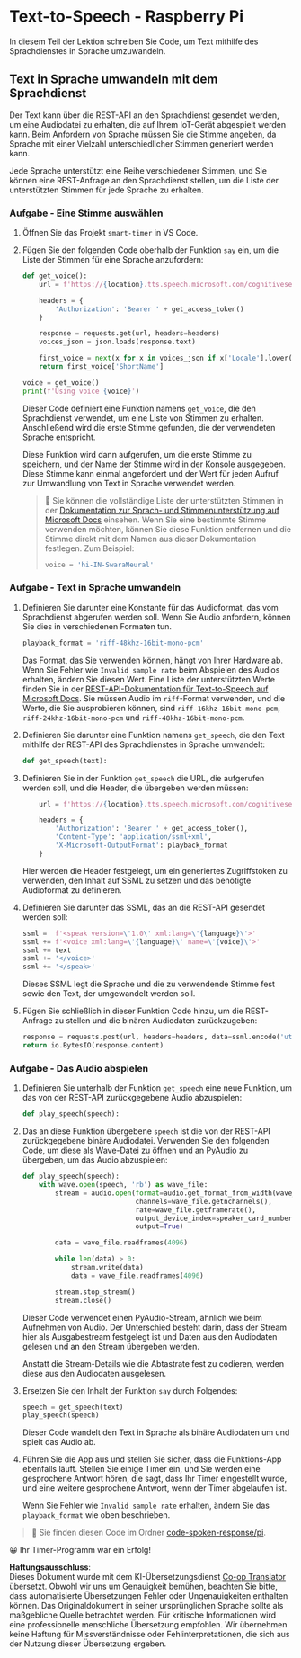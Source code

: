 <!--
CO_OP_TRANSLATOR_METADATA:
{
  "original_hash": "606f3af1c78e3741e48ce77c31cea626",
  "translation_date": "2025-08-25T22:37:46+00:00",
  "source_file": "6-consumer/lessons/3-spoken-feedback/pi-text-to-speech.md",
  "language_code": "de"
}
-->
# Text-to-Speech - Raspberry Pi

In diesem Teil der Lektion schreiben Sie Code, um Text mithilfe des Sprachdienstes in Sprache umzuwandeln.

## Text in Sprache umwandeln mit dem Sprachdienst

Der Text kann über die REST-API an den Sprachdienst gesendet werden, um eine Audiodatei zu erhalten, die auf Ihrem IoT-Gerät abgespielt werden kann. Beim Anfordern von Sprache müssen Sie die Stimme angeben, da Sprache mit einer Vielzahl unterschiedlicher Stimmen generiert werden kann.

Jede Sprache unterstützt eine Reihe verschiedener Stimmen, und Sie können eine REST-Anfrage an den Sprachdienst stellen, um die Liste der unterstützten Stimmen für jede Sprache zu erhalten.

### Aufgabe - Eine Stimme auswählen

1. Öffnen Sie das Projekt `smart-timer` in VS Code.

1. Fügen Sie den folgenden Code oberhalb der Funktion `say` ein, um die Liste der Stimmen für eine Sprache anzufordern:

    ```python
    def get_voice():
        url = f'https://{location}.tts.speech.microsoft.com/cognitiveservices/voices/list'
    
        headers = {
            'Authorization': 'Bearer ' + get_access_token()
        }
    
        response = requests.get(url, headers=headers)
        voices_json = json.loads(response.text)
    
        first_voice = next(x for x in voices_json if x['Locale'].lower() == language.lower() and x['VoiceType'] == 'Neural')
        return first_voice['ShortName']
    
    voice = get_voice()
    print(f'Using voice {voice}')
    ```

    Dieser Code definiert eine Funktion namens `get_voice`, die den Sprachdienst verwendet, um eine Liste von Stimmen zu erhalten. Anschließend wird die erste Stimme gefunden, die der verwendeten Sprache entspricht.

    Diese Funktion wird dann aufgerufen, um die erste Stimme zu speichern, und der Name der Stimme wird in der Konsole ausgegeben. Diese Stimme kann einmal angefordert und der Wert für jeden Aufruf zur Umwandlung von Text in Sprache verwendet werden.

    > 💁 Sie können die vollständige Liste der unterstützten Stimmen in der [Dokumentation zur Sprach- und Stimmenunterstützung auf Microsoft Docs](https://docs.microsoft.com/azure/cognitive-services/speech-service/language-support?WT.mc_id=academic-17441-jabenn#text-to-speech) einsehen. Wenn Sie eine bestimmte Stimme verwenden möchten, können Sie diese Funktion entfernen und die Stimme direkt mit dem Namen aus dieser Dokumentation festlegen. Zum Beispiel:
    >
    > ```python
    > voice = 'hi-IN-SwaraNeural'
    > ```

### Aufgabe - Text in Sprache umwandeln

1. Definieren Sie darunter eine Konstante für das Audioformat, das vom Sprachdienst abgerufen werden soll. Wenn Sie Audio anfordern, können Sie dies in verschiedenen Formaten tun.

    ```python
    playback_format = 'riff-48khz-16bit-mono-pcm'
    ```

    Das Format, das Sie verwenden können, hängt von Ihrer Hardware ab. Wenn Sie Fehler wie `Invalid sample rate` beim Abspielen des Audios erhalten, ändern Sie diesen Wert. Eine Liste der unterstützten Werte finden Sie in der [REST-API-Dokumentation für Text-to-Speech auf Microsoft Docs](https://docs.microsoft.com/azure/cognitive-services/speech-service/rest-text-to-speech?WT.mc_id=academic-17441-jabenn#audio-outputs). Sie müssen Audio im `riff`-Format verwenden, und die Werte, die Sie ausprobieren können, sind `riff-16khz-16bit-mono-pcm`, `riff-24khz-16bit-mono-pcm` und `riff-48khz-16bit-mono-pcm`.

1. Definieren Sie darunter eine Funktion namens `get_speech`, die den Text mithilfe der REST-API des Sprachdienstes in Sprache umwandelt:

    ```python
    def get_speech(text):
    ```

1. Definieren Sie in der Funktion `get_speech` die URL, die aufgerufen werden soll, und die Header, die übergeben werden müssen:

    ```python
        url = f'https://{location}.tts.speech.microsoft.com/cognitiveservices/v1'
    
        headers = {
            'Authorization': 'Bearer ' + get_access_token(),
            'Content-Type': 'application/ssml+xml',
            'X-Microsoft-OutputFormat': playback_format
        }
    ```

    Hier werden die Header festgelegt, um ein generiertes Zugriffstoken zu verwenden, den Inhalt auf SSML zu setzen und das benötigte Audioformat zu definieren.

1. Definieren Sie darunter das SSML, das an die REST-API gesendet werden soll:

    ```python
    ssml =  f'<speak version=\'1.0\' xml:lang=\'{language}\'>'
    ssml += f'<voice xml:lang=\'{language}\' name=\'{voice}\'>'
    ssml += text
    ssml += '</voice>'
    ssml += '</speak>'
    ```

    Dieses SSML legt die Sprache und die zu verwendende Stimme fest sowie den Text, der umgewandelt werden soll.

1. Fügen Sie schließlich in dieser Funktion Code hinzu, um die REST-Anfrage zu stellen und die binären Audiodaten zurückzugeben:

    ```python
    response = requests.post(url, headers=headers, data=ssml.encode('utf-8'))
    return io.BytesIO(response.content)
    ```

### Aufgabe - Das Audio abspielen

1. Definieren Sie unterhalb der Funktion `get_speech` eine neue Funktion, um das von der REST-API zurückgegebene Audio abzuspielen:

    ```python
    def play_speech(speech):
    ```

1. Das an diese Funktion übergebene `speech` ist die von der REST-API zurückgegebene binäre Audiodatei. Verwenden Sie den folgenden Code, um diese als Wave-Datei zu öffnen und an PyAudio zu übergeben, um das Audio abzuspielen:

    ```python
    def play_speech(speech):
        with wave.open(speech, 'rb') as wave_file:
            stream = audio.open(format=audio.get_format_from_width(wave_file.getsampwidth()),
                                channels=wave_file.getnchannels(),
                                rate=wave_file.getframerate(),
                                output_device_index=speaker_card_number,
                                output=True)

            data = wave_file.readframes(4096)

            while len(data) > 0:
                stream.write(data)
                data = wave_file.readframes(4096)

            stream.stop_stream()
            stream.close()
    ```

    Dieser Code verwendet einen PyAudio-Stream, ähnlich wie beim Aufnehmen von Audio. Der Unterschied besteht darin, dass der Stream hier als Ausgabestream festgelegt ist und Daten aus den Audiodaten gelesen und an den Stream übergeben werden.

    Anstatt die Stream-Details wie die Abtastrate fest zu codieren, werden diese aus den Audiodaten ausgelesen.

1. Ersetzen Sie den Inhalt der Funktion `say` durch Folgendes:

    ```python
    speech = get_speech(text)
    play_speech(speech)
    ```

    Dieser Code wandelt den Text in Sprache als binäre Audiodaten um und spielt das Audio ab.

1. Führen Sie die App aus und stellen Sie sicher, dass die Funktions-App ebenfalls läuft. Stellen Sie einige Timer ein, und Sie werden eine gesprochene Antwort hören, die sagt, dass Ihr Timer eingestellt wurde, und eine weitere gesprochene Antwort, wenn der Timer abgelaufen ist.

    Wenn Sie Fehler wie `Invalid sample rate` erhalten, ändern Sie das `playback_format` wie oben beschrieben.

> 💁 Sie finden diesen Code im Ordner [code-spoken-response/pi](../../../../../6-consumer/lessons/3-spoken-feedback/code-spoken-response/pi).

😀 Ihr Timer-Programm war ein Erfolg!

**Haftungsausschluss**:  
Dieses Dokument wurde mit dem KI-Übersetzungsdienst [Co-op Translator](https://github.com/Azure/co-op-translator) übersetzt. Obwohl wir uns um Genauigkeit bemühen, beachten Sie bitte, dass automatisierte Übersetzungen Fehler oder Ungenauigkeiten enthalten können. Das Originaldokument in seiner ursprünglichen Sprache sollte als maßgebliche Quelle betrachtet werden. Für kritische Informationen wird eine professionelle menschliche Übersetzung empfohlen. Wir übernehmen keine Haftung für Missverständnisse oder Fehlinterpretationen, die sich aus der Nutzung dieser Übersetzung ergeben.